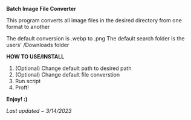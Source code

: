 **Batch Image File Converter**

This program converts all image files in the desired directory
from one format to another

The default conversion is .webp to .png
The default search folder is the users' /Downloads folder

**HOW TO USE/INSTALL**

1. (Optional) Change default path to desired path
2. (Optional) Change default file converstion
3. Run script
4. Proft!

**Enjoy! :)**

_Last updated ~ 3/14/2023_
